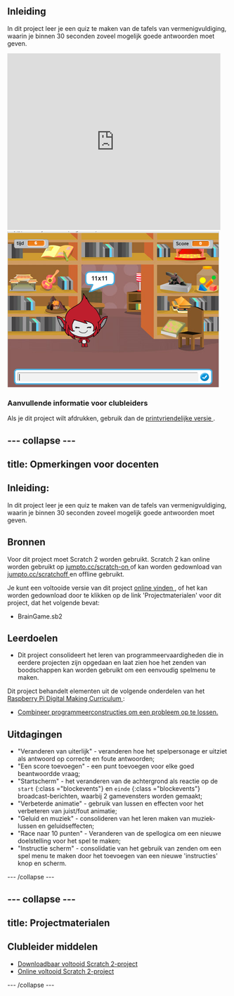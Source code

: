 ## Inleiding

In dit project leer je een quiz te maken van de tafels van vermenigvuldiging, waarin je binnen 30 seconden zoveel mogelijk goede antwoorden moet geven.

<div class="scratch-preview">
  <iframe allowtransparency="true" width="485" height="402" src="https://scratch.mit.edu/projects/embed/42225768/?autostart=false" frameborder="0"></iframe>
  <img src="images/brain-final.png">
</div>

### Aanvullende informatie voor clubleiders

Als je dit project wilt afdrukken, gebruik dan de [ printvriendelijke versie ](https://projects.raspberrypi.org/en/projects/brain-game/print).

## --- collapse ---

## title: Opmerkingen voor docenten

## Inleiding:

In dit project leer je een quiz te maken van de tafels van vermenigvuldiging, waarin je binnen 30 seconden zoveel mogelijk goede antwoorden moet geven.

## Bronnen

Voor dit project moet Scratch 2 worden gebruikt. Scratch 2 kan online worden gebruikt op [ jumpto.cc/scratch-on ](http://jumpto.cc/scratch-on) of kan worden gedownload van [ jumpto.cc/scratchoff ](http://jumpto.cc/scratch-off) en offline gebruikt.

Je kunt een voltooide versie van dit project [ online vinden ](http://scratch.mit.edu/projects/42225768/#editor), of het kan worden gedownload door te klikken op de link 'Projectmaterialen' voor dit project, dat het volgende bevat:

* BrainGame.sb2

## Leerdoelen

* Dit project consolideert het leren van programmeervaardigheden die in eerdere projecten zijn opgedaan en laat zien hoe het zenden van boodschappen kan worden gebruikt om een eenvoudig spelmenu te maken.

Dit project behandelt elementen uit de volgende onderdelen van het [ Raspberry Pi Digital Making Curriculum ](http://rpf.io/curriculum):

* [Combineer programmeerconstructies om een ​​probleem op te lossen.](https://www.raspberrypi.org/curriculum/programming/builder)

## Uitdagingen

* "Veranderen van uiterlijk" - veranderen hoe het spelpersonage er uitziet als antwoord op correcte en foute antwoorden;
* "Een score toevoegen" - een punt toevoegen voor elke goed beantwoordde vraag;
* "Startscherm" - het veranderen van de achtergrond als reactie op de `start` {:class ="blockevents"} en `einde` {:class ="blockevents"} broadcast-berichten, waarbij 2 gamevensters worden gemaakt;
* "Verbeterde animatie" - gebruik van lussen en effecten voor het verbeteren van juist/fout animatie;
* "Geluid en muziek" - consolideren van het leren maken van muziek-lussen en geluidseffecten;
* "Race naar 10 punten" - Veranderen van de spellogica om een nieuwe doelstelling voor het spel te maken;
* "Instructie scherm" - consolidatie van het gebruik van zenden om een spel menu te maken door het toevoegen van een nieuwe 'instructies' knop en scherm.

--- /collapse ---

## --- collapse ---

## title: Projectmaterialen

## Clubleider middelen

* [Downloadbaar voltooid Scratch 2-project](resources/BrainGame.sb2)
* [Online voltooid Scratch 2-project](http://scratch.mit.edu/projects/42225768/#editor)

--- /collapse ---